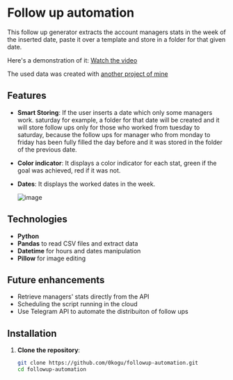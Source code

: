 # Follow up automation

This follow up generator extracts the account managers stats in the week of the inserted date, paste it over a template and store in a folder for that given date.

Here's a demonstration of it:
[Watch the video](https://www.youtube.com/watch?v=rnLV8VfgmQo)

The used data was created with [another project of mine](https://github.com/0kogu/Account-managers-analysis)


## Features

- **Smart Storing**: If the user inserts a date which only some managers work. saturday for example, a folder for that date will be created and it will store follow ups only for those who worked from tuesday to saturday, because the follow ups for manager who from monday to friday has been fully filled the day before and it was stored in the folder of the previous date.
- **Color indicator**: It displays a color indicator for each stat, green if the goal was achieved, red if it was not.
- **Dates**: It displays the worked dates in the week.

  ![image](https://github.com/user-attachments/assets/3b8c0e5b-ce36-4d88-83fe-f369081ac854)


## Technologies

- **Python**
- **Pandas** to read CSV files and extract data
- **Datetime** for hours and dates manipulation
- **Pillow** for image editing


## Future enhancements

- Retrieve managers' stats directly from the API
- Scheduling the script running in the cloud
- Use Telegram API to automate the distribuiton of follow ups


## Installation

1. **Clone the repository**:

   ```bash
   git clone https://github.com/0kogu/followup-automation.git
   cd followup-automation
